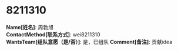 # 8211310

**Name[姓名]**: 周勃旭  
**ContactMethod[联系方式]**: wei8211310  
**WantsTeam[组队意愿（是/否）]**: 是，已组队
**Comment[备注]**: 贡献idea  
